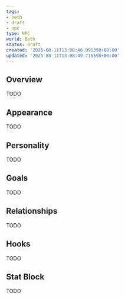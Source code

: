 ```yaml
---
tags:
- both
- draft
- npc
type: NPC
world: Both
status: draft
created: '2025-08-11T13:08:46.091350+00:00'
updated: '2025-08-11T13:08:49.716598+00:00'
---
```



## Overview

TODO
## Appearance

TODO
## Personality

TODO
## Goals

TODO
## Relationships

TODO
## Hooks

TODO
## Stat Block

TODO
